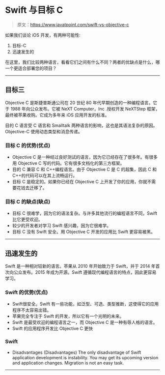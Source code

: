 # Swift 与目标 C

> 原文：<https://www.javatpoint.com/swift-vs-objective-c>

如果我们谈论 iOS 开发，有两种可能性:

1.  目标-C
2.  迅速发生的

在这里，我们比较两种语言，看看它们之间有什么不同？两者的优缺点是什么，哪一个更适合部署您的项目？

* * *

## 目标三

Objective C 是斯捷普斯通公司在 20 世纪 80 年代早期创造的一种编程语言。它于 1988 年向公众发布。它被 NeXT Computer，Inc .授权开发 NeXTStep 框架，最终被苹果收购。它成为多年来 iOS 应用开发的标准。

目的 C 语言受 C 语言和 Smalltalk 两种语言的影响，这也是其语法复杂的原因。Objective-C 使用动态类型和消息传递。

### 目标 C 的优势(优点)

*   Objective C 是一种经过良好测试的语言，因为它已经存在了很多年。有很多用 Objective C 写的代码。它有很多文档化的第三方框架。
*   目的 C 兼容 C 和 C++编程语言。由于 Objective C 是 C 的超集，因此 C 和 C++的代码可以在其上流畅运行。
*   目标 C 是稳定的。如果你已经在 Objective C 上开发了你的应用，你就不需要花钱去迁移了。

### 目标 C 的缺点(缺点)

*   目标 C 很难学，因为它的语法复杂。与许多其他流行的编程语言不同，Swift 比它更受欢迎。
*   较少的开发者对学习 Swift 感兴趣，因为它很难学。
*   目标 C 没有 Swift 安全。用 Objective C 开发的应用比 Swift 更容易被黑。

* * *

## 迅速发生的

Swift 是一种相对较新的语言。苹果从 2010 年开始致力于 Swift，并于 2014 年首次向公众发布。2015 年成为开源。Swift 遵循现代编程语言的特点，因此更容易学习。

### Swift 的优势(优点)

*   Swift很安全。Swift 有一些功能，如泛型、可选、类型推断，这使得它的应用程序不太容易出错。
*   苹果完全专注于 Swift 的开发，所以它有一个光明的未来。
*   Swift 是最受欢迎的编程语言之一，而 Objective C 是一种有辱人格的语言。
*   Swift 的应用程序开发比 Objective C 更快

### Swift

*   Disadvantages (Disadvantages) The only disadvantage of Swift application development is instability. You may get its upcoming version and application changes. Migration is not an easy task.

* * *